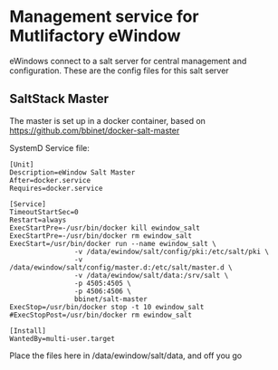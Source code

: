 # Management service for Mutlifactory eWindow

eWindows connect to a salt server for central management and configuration. These are the config files for this salt server

## SaltStack Master
The master is set up in a docker container, based on https://github.com/bbinet/docker-salt-master

SystemD Service file:
```
[Unit]
Description=eWindow Salt Master
After=docker.service
Requires=docker.service

[Service]
TimeoutStartSec=0
Restart=always
ExecStartPre=-/usr/bin/docker kill ewindow_salt
ExecStartPre=-/usr/bin/docker rm ewindow_salt
ExecStart=/usr/bin/docker run --name ewindow_salt \
				-v /data/ewindow/salt/config/pki:/etc/salt/pki \
				-v /data/ewindow/salt/config/master.d:/etc/salt/master.d \
				-v /data/ewindow/salt/data:/srv/salt \
				-p 4505:4505 \
				-p 4506:4506 \
				bbinet/salt-master
ExecStop=/usr/bin/docker stop -t 10 ewindow_salt
#ExecStopPost=/usr/bin/docker rm ewindow_salt

[Install]
WantedBy=multi-user.target
```

Place the files here in /data/ewindow/salt/data, and off you go
